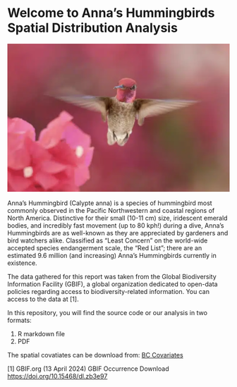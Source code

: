 # Welcome to Anna’s Hummingbirds Spatial Distribution Analysis

![Anna's Hummingbird](CalypteAnna.png)

Anna’s Hummingbird (Calypte anna) is a species of hummingbird most commonly observed in the Pacific Northwestern and coastal regions of North America. Distinctive for their small (10-11 cm) size, iridescent emerald bodies, and incredibly fast movement (up to 80 kph!) during a dive, Anna’s Hummingbirds are as well-known as they are appreciated by gardeners and bird watchers alike. Classified as “Least Concern” on the world-wide accepted species endangerment scale, the “Red List”; there are an estimated 9.6 million (and increasing) Anna’s Hummingbirds currently in existence. 

The data gathered for this report was taken from the Global Biodiversity Information Facility (GBIF), a global organization dedicated to open-data policies regarding access to biodiversity-related information. You can access to the data at [1].

In this repository, you will find the source code or our analysis in two formats:

1) R markdown file
2) PDF

The spatial covatiates can be download from: [BC Covariates](https://noonanm.github.io/DATA589/Datasets.htm)

[1] GBIF.org (13 April 2024) GBIF Occurrence Download https://doi.org/10.15468/dl.zb3e97 
